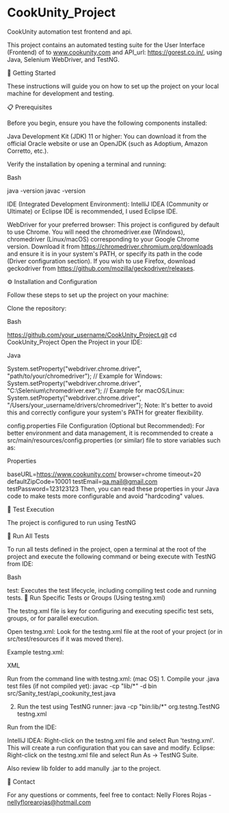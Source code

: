 # CookUnity_Project
CookUnity automation test frontend and api.

This project contains an automated testing suite for the User Interface (Frontend) of to www.cookunity.com and API_url: https://gorest.co.in/, using Java, Selenium WebDriver, and TestNG.

🚀 Getting Started

These instructions will guide you on how to set up the project on your local machine for development and testing.

📋 Prerequisites

Before you begin, ensure you have the following components installed:

Java Development Kit (JDK) 11 or higher:
You can download it from the official Oracle website or use an OpenJDK (such as Adoptium, Amazon Corretto, etc.).

Verify the installation by opening a terminal and running:

Bash

java -version
javac -version

IDE (Integrated Development Environment):
IntelliJ IDEA (Community or Ultimate) or Eclipse IDE is recommended, I used Eclipse IDE.

WebDriver for your preferred browser:
This project is configured by default to use Chrome. You will need the chromedriver.exe (Windows), chromedriver (Linux/macOS) corresponding to your Google Chrome version.
Download it from https://chromedriver.chromium.org/downloads and ensure it is in your system's PATH, or specify its path in the code (Driver configuration section).
If you wish to use Firefox, download geckodriver from https://github.com/mozilla/geckodriver/releases.

⚙️ Installation and Configuration

Follow these steps to set up the project on your machine:

Clone the repository:

Bash

https://github.com/your_username/CookUnity_Project.git
cd CookUnity_Project
Open the Project in your IDE:

Java

System.setProperty("webdriver.chrome.driver", "path/to/your/chromedriver");
// Example for Windows: System.setProperty("webdriver.chrome.driver", "C:\\Selenium\\chromedriver.exe");
// Example for macOS/Linux: System.setProperty("webdriver.chrome.driver", "/Users/your_username/drivers/chromedriver");
Note: It's better to avoid this and correctly configure your system's PATH for greater flexibility.

config.properties File Configuration (Optional but Recommended):
For better environment and data management, it is recommended to create a src/main/resources/config.properties (or similar) file to store variables such as:

Properties

baseURL=https://www.cookunity.com/
browser=chrome
timeout=20
defaultZipCode=10001
testEmail=qa.mail@gmail.com
testPassword=123123123
Then, you can read these properties in your Java code to make tests more configurable and avoid "hardcoding" values.

🚀 Test Execution

The project is configured to run using TestNG

🎯 Run All Tests

To run all tests defined in the project, open a terminal at the root of the project and execute the following command or being execute with TestNG from IDE:

Bash

test: Executes the test lifecycle, including compiling test code and running tests.
🧪 Run Specific Tests or Groups (Using testng.xml)

The testng.xml file is key for configuring and executing specific test sets, groups, or for parallel execution.

Open testng.xml:
Look for the testng.xml file at the root of your project (or in src/test/resources if it was moved there).

Example testng.xml:

XML

<!DOCTYPE suite SYSTEM "https://testng.org/testng-1.1.dtd" > 
<suite name="CookUnitySanitySuite" verbose="3">
  <test name="CookUnitySanityTest">
    <classes>
      <!-- Commented temporary to avoid test web -->
  	  <!-- <class name="Sanity_test.web_cookunity_test"/> -->
  	  <!-- <class name="Sanity_test.api_cookunity_test"/> -->
  	  <class name="Sanity_test.web_cookunity_test"/>
    </classes>
  </test>
</suite>
Run from the command line with testng.xml: (mac OS)
1. Compile your .java test files (if not compiled yet):
  javac -cp "lib/*" -d bin src/Sanity_test/api_cookunity_test.java

2. Run the test using TestNG runner:
  java -cp "bin:lib/*" org.testng.TestNG testng.xml


Run from the IDE:

IntelliJ IDEA: Right-click on the testng.xml file and select Run 'testng.xml'. This will create a run configuration that you can save and modify.
Eclipse: Right-click on the testng.xml file and select Run As -> TestNG Suite.

Also review lib folder to add manully .jar to the project.

📧 Contact

For any questions or comments, feel free to contact:
Nelly Flores Rojas - nellyflorearojas@hotmail.com

